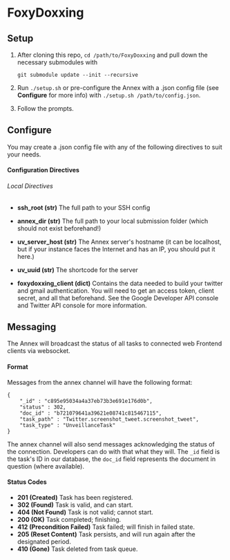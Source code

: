# FoxyDoxxing

## Setup

1.	After cloning this repo, `cd /path/to/FoxyDoxxing` and pull down the necessary submodules with
	
	`git submodule update --init --recursive`

1.	Run `./setup.sh` or pre-configure the Annex with a .json config file (see **Configure** for more info) with `./setup.sh /path/to/config.json`.
1.	Follow the prompts.

## Configure

You may create a .json config file with any of the following directives to suit your needs.

#### Configuration Directives

###### Local Directives

*	**ssh_root (str)**
	The full path to your SSH config

*	**annex_dir (str)**
	The full path to your local submission folder (which should not exist beforehand!)

*	**uv_server_host (str)**
	The Annex server's hostname (it can be localhost, but if your instance faces the Internet and has an IP, you should put it here.)

*	**uv_uuid (str)**
	The shortcode for the server

*	**foxydoxxing_client (dict)**
	Contains the data needed to build your twitter and gmail authentication.  You will need to get an access token, client secret, and all that beforehand.  See the Google Developer API console and Twitter API console for more information.

## Messaging

The Annex will broadcast the status of all tasks to connected web Frontend clients via websocket.

#### Format

Messages from the annex channel will have the following format:

	{
		"_id" : "c895e95034a4a37eb73b3e691e176d0b",
		"status" : 302,
		"doc_id" : "b721079641a39621e08741c815467115",
		"task_path" : "Twitter.screenshot_tweet.screenshot_tweet",
		"task_type" : "UnveillanceTask"
	}

The annex channel will also send messages acknowledging the status of the connection.  Developers can do with that what they will.  The `_id` field is the task's ID in our database, the `doc_id` field represents the document in question (where available).

#### Status Codes

*	**201 (Created)** Task has been registered.
*	**302 (Found)** Task is valid, and can start.
*	**404 (Not Found)** Task is not valid; cannot start.
*	**200 (OK)** Task completed; finishing.
*	**412 (Precondition Failed)** Task failed; will finish in failed state.
*	**205 (Reset Content)** Task persists, and will run again after the designated period.
*	**410 (Gone)** Task deleted from task queue.